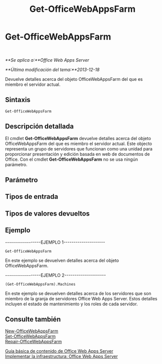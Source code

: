 ﻿---
title: Get-OfficeWebAppsFarm
TOCTitle: Get-OfficeWebAppsFarm
ms:assetid: 1f0704e1-a41d-40e6-a31b-08b1926ce811
ms:mtpsurl: https://technet.microsoft.com/es-es/library/JJ219434(v=office.15)
ms:contentKeyID: 48793519
ms.date: 12/18/2017
mtps_version: v=office.15
ms.translationtype: HT
---

# Get-OfficeWebAppsFarm

 

_**Se aplica a:**Office Web Apps Server_

_**Última modificación del tema:**2013-12-18_

Devuelve detalles acerca del objeto OfficeWebAppsFarm del que es miembro el servidor actual.

## Sintaxis

    Get-OfficeWebAppsFarm

## Descripción detallada

El cmdlet **Get-OfficeWebAppsFarm** devuelve detalles acerca del objeto OfficeWebAppsFarm del que es miembro el servidor actual. Este objecto representa un grupo de servidores que funcionan como una unidad para proporcionar presentación y edición basada en web de documentos de Office. Con el cmdlet **Get-OfficeWebAppsFarm** no se usa ningún parámetro.

## Parámetro

## Tipos de entrada

## Tipos de valores devueltos

## Ejemplo

\------------------EJEMPLO 1---------------------

    Get-OfficeWebAppsFarm

En este ejemplo se devuelven detalles acerca del objeto OfficeWebAppsFarm.

\------------------EJEMPLO 2---------------------

    (Get-OfficeWebAppsFarm).Machines

En este ejemplo se devuelven detalles acerca de los servidores que son miembro de la granja de servidores Office Web Apps Server. Estos detalles incluyen el estado de mantenimiento y los roles de cada servidor.

## Consulte también


[New-OfficeWebAppsFarm](new-officewebappsfarm.md)  
[Set-OfficeWebAppsFarm](set-officewebappsfarm.md)  
[Repair-OfficeWebAppsFarm](repair-officewebappsfarm.md)  


[Guía básica de contenido de Office Web Apps Server](content-roadmap-for-office-web-apps-server.md)  
[Implementar la infraestructura: Office Web Apps Server](deploy-the-infrastructure-office-web-apps-server.md)  
  

[](deploy-the-infrastructure-office-web-apps-server.md)

